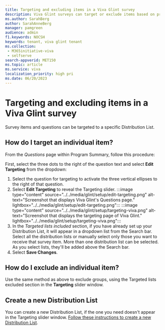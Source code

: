 ```yaml
---
title: Targeting and excluding items in a Viva Glint survey 
description: Viva Glint surveys can target or exclude items based on predefined Distribution Lists. 
ms.author: SarahBerg
author: SarahAnneBerg
manager: pamgreen
audience: admin
f1.keywords: NOCSH
keywords: tenant, viva glint tenant
ms.collection: 
 - M365initiative-viva
 - selfserve
search-appverid: MET150
ms.topic: article
ms.service: viva
localization_priority: high pri
ms.date: 06/20/2023
---
```


# Targeting and excluding items in a Viva Glint survey

Survey items and questions can be targeted to a specific Distribution List.

## How do I target an individual item?

From the *Questions* page within Program Summary, follow this procedure:

First, select the three dots to the right of the question text and select **Edit Targeting** from the dropdown: 

1. Select the question for targeting to activate the three vertical ellipses to the right of that question.  
2. Select **Edit Targeting** to reveal the Targeting slider.
   :::image type="content" source="../../media/glint/setup/edit-targeting.png" alt-text="Screenshot that displays Viva Glint's Questions page." lightbox="../../media/glint/setup/edit-targeting.png":::
   :::image type="content" source="../../media/glint/setup/targeting-viva.png" alt-text="Screenshot that displays the targeting page of Viva Glint." lightbox="../../media/glint/setup/targeting-viva.png":::
3. In the *Targeted lists included* section, if you have already set up your Distribution List, it will appear in a dropdown list from the Search bar. Select all the distribution lists or manually select only those you want to receive that survey item. More than one distribution list can be selected. As you select lists, they'll be added above the Search bar.
4. Select **Save Changes**.

## How do I exclude an individual item?

Use the same method as above to exclude groups, using the Targeted lists excluded section in the **Targeting** slider window.

## Create a new Distribution List 

You can create a new Distribution List, if the one you need doesn't appear in the Targeting slider window. [Follow these instructions to create a new Distribution List](https://go.microsoft.com/fwlink/?linkid=2230917).